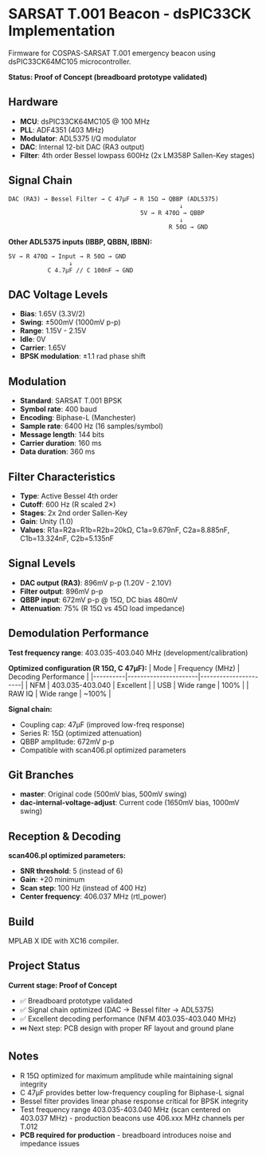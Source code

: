 # SARSAT T.001 Beacon - dsPIC33CK Implementation

Firmware for COSPAS-SARSAT T.001 emergency beacon using dsPIC33CK64MC105 microcontroller.

**Status: Proof of Concept (breadboard prototype validated)**

## Hardware

- **MCU**: dsPIC33CK64MC105 @ 100 MHz
- **PLL**: ADF4351 (403 MHz)
- **Modulator**: ADL5375 I/Q modulator
- **DAC**: Internal 12-bit DAC (RA3 output)
- **Filter**: 4th order Bessel lowpass 600Hz (2x LM358P Sallen-Key stages)

## Signal Chain

```
DAC (RA3) → Bessel Filter → C 47µF → R 15Ω → QBBP (ADL5375)
                                                ↓
                                     5V → R 470Ω → QBBP
                                                ↓
                                             R 50Ω → GND
```

**Other ADL5375 inputs (IBBP, QBBN, IBBN):**
```
5V → R 470Ω → Input → R 50Ω → GND
                 ↓
           C 4.7µF // C 100nF → GND
```

## DAC Voltage Levels

- **Bias**: 1.65V (3.3V/2)
- **Swing**: ±500mV (1000mV p-p)
- **Range**: 1.15V - 2.15V
- **Idle**: 0V
- **Carrier**: 1.65V
- **BPSK modulation**: ±1.1 rad phase shift

## Modulation

- **Standard**: SARSAT T.001 BPSK
- **Symbol rate**: 400 baud
- **Encoding**: Biphase-L (Manchester)
- **Sample rate**: 6400 Hz (16 samples/symbol)
- **Message length**: 144 bits
- **Carrier duration**: 160 ms
- **Data duration**: 360 ms

## Filter Characteristics

- **Type**: Active Bessel 4th order
- **Cutoff**: 600 Hz (R scaled 2×)
- **Stages**: 2x 2nd order Sallen-Key
- **Gain**: Unity (1.0)
- **Values**: R1a=R2a=R1b=R2b=20kΩ, C1a=9.679nF, C2a=8.885nF, C1b=13.324nF, C2b=5.135nF

## Signal Levels

- **DAC output (RA3)**: 896mV p-p (1.20V - 2.10V)
- **Filter output**: 896mV p-p
- **QBBP input**: 672mV p-p @ 15Ω, DC bias 480mV
- **Attenuation**: 75% (R 15Ω vs 45Ω load impedance)

## Demodulation Performance

**Test frequency range**: 403.035-403.040 MHz (development/calibration)

**Optimized configuration (R 15Ω, C 47µF):**
| Mode     | Frequency (MHz)       | Decoding Performance |
|----------|----------------------|----------------------|
| NFM      | 403.035-403.040      | Excellent            |
| USB      | Wide range           | 100%                 |
| RAW IQ   | Wide range           | ~100%                |

**Signal chain:**
- Coupling cap: 47µF (improved low-freq response)
- Series R: 15Ω (optimized attenuation)
- QBBP amplitude: 672mV p-p
- Compatible with scan406.pl optimized parameters

## Git Branches

- **master**: Original code (500mV bias, 500mV swing)
- **dac-internal-voltage-adjust**: Current code (1650mV bias, 1000mV swing)

## Reception & Decoding

**scan406.pl optimized parameters:**
- **SNR threshold**: 5 (instead of 6)
- **Gain**: +20 minimum
- **Scan step**: 100 Hz (instead of 400 Hz)
- **Center frequency**: 406.037 MHz (rtl_power)

## Build

MPLAB X IDE with XC16 compiler.

## Project Status

**Current stage: Proof of Concept**
- ✅ Breadboard prototype validated
- ✅ Signal chain optimized (DAC → Bessel filter → ADL5375)
- ✅ Excellent decoding performance (NFM 403.035-403.040 MHz)
- ⏭️ Next step: PCB design with proper RF layout and ground plane

## Notes

- R 15Ω optimized for maximum amplitude while maintaining signal integrity
- C 47µF provides better low-frequency coupling for Biphase-L signal
- Bessel filter provides linear phase response critical for BPSK integrity
- Test frequency range 403.035-403.040 MHz (scan centered on 403.037 MHz) - production beacons use 406.xxx MHz channels per T.012
- **PCB required for production** - breadboard introduces noise and impedance issues
